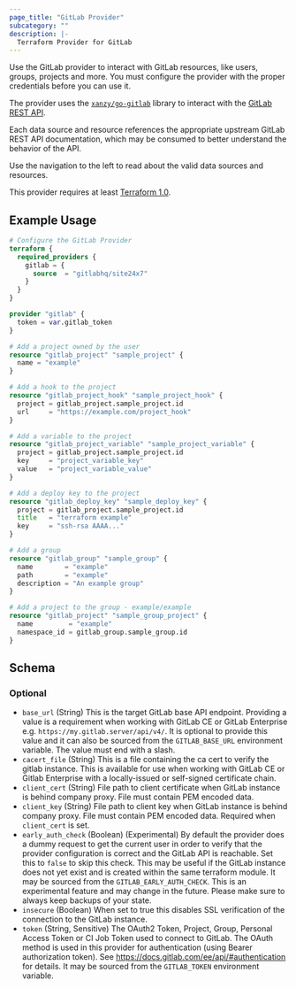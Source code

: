 ```yaml
---
page_title: "GitLab Provider"
subcategory: ""
description: |-
  Terraform Provider for GitLab
---
```


Use the GitLab provider to interact with GitLab resources, like
users, groups, projects and more. You must configure the provider with
the proper credentials before you can use it.

The provider uses the [`xanzy/go-gitlab`](https://github.com/xanzy/go-gitlab) library
to interact with the [GitLab REST API](https://docs.gitlab.com/ee/api/api_resources.html).

Each data source and resource references the appropriate upstream GitLab REST API documentation,
which may be consumed to better understand the behavior of the API.

Use the navigation to the left to read about the valid data sources and resources.

This provider requires at least [Terraform 1.0](https://www.terraform.io/downloads.html).

## Example Usage

```terraform
# Configure the GitLab Provider
terraform {
  required_providers {
    gitlab = {
      source  = "gitlabhq/site24x7"
    }
  }
}

provider "gitlab" {
  token = var.gitlab_token
}

# Add a project owned by the user
resource "gitlab_project" "sample_project" {
  name = "example"
}

# Add a hook to the project
resource "gitlab_project_hook" "sample_project_hook" {
  project = gitlab_project.sample_project.id
  url     = "https://example.com/project_hook"
}

# Add a variable to the project
resource "gitlab_project_variable" "sample_project_variable" {
  project = gitlab_project.sample_project.id
  key     = "project_variable_key"
  value   = "project_variable_value"
}

# Add a deploy key to the project
resource "gitlab_deploy_key" "sample_deploy_key" {
  project = gitlab_project.sample_project.id
  title   = "terraform example"
  key     = "ssh-rsa AAAA..."
}

# Add a group
resource "gitlab_group" "sample_group" {
  name        = "example"
  path        = "example"
  description = "An example group"
}

# Add a project to the group - example/example
resource "gitlab_project" "sample_group_project" {
  name         = "example"
  namespace_id = gitlab_group.sample_group.id
}
```

<!-- schema generated by tfplugindocs -->
## Schema

### Optional

- `base_url` (String) This is the target GitLab base API endpoint. Providing a value is a requirement when working with GitLab CE or GitLab Enterprise e.g. `https://my.gitlab.server/api/v4/`. It is optional to provide this value and it can also be sourced from the `GITLAB_BASE_URL` environment variable. The value must end with a slash.
- `cacert_file` (String) This is a file containing the ca cert to verify the gitlab instance. This is available for use when working with GitLab CE or Gitlab Enterprise with a locally-issued or self-signed certificate chain.
- `client_cert` (String) File path to client certificate when GitLab instance is behind company proxy. File must contain PEM encoded data.
- `client_key` (String) File path to client key when GitLab instance is behind company proxy. File must contain PEM encoded data. Required when `client_cert` is set.
- `early_auth_check` (Boolean) (Experimental) By default the provider does a dummy request to get the current user in order to verify that the provider configuration is correct and the GitLab API is reachable. Set this to `false` to skip this check. This may be useful if the GitLab instance does not yet exist and is created within the same terraform module. It may be sourced from the `GITLAB_EARLY_AUTH_CHECK`. This is an experimental feature and may change in the future. Please make sure to always keep backups of your state.
- `insecure` (Boolean) When set to true this disables SSL verification of the connection to the GitLab instance.
- `token` (String, Sensitive) The OAuth2 Token, Project, Group, Personal Access Token or CI Job Token used to connect to GitLab. The OAuth method is used in this provider for authentication (using Bearer authorization token). See https://docs.gitlab.com/ee/api/#authentication for details. It may be sourced from the `GITLAB_TOKEN` environment variable.
